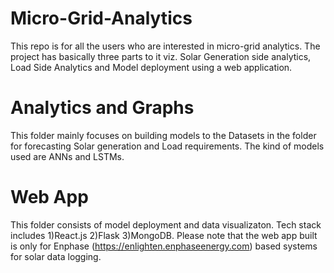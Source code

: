 # Micro-Grid-Analytics
This repo is for all the users who are interested in micro-grid analytics. The project has basically three parts to it viz.
Solar Generation side analytics, Load Side Analytics and Model deployment using a web application.
# Analytics and Graphs
This folder mainly focuses on building models to the Datasets in the folder for forecasting Solar generation and Load requirements.
The kind of models used are ANNs and LSTMs.
# Web App
This folder consists of model deployment and data visualizaton. Tech stack includes 1)React.js 2)Flask 3)MongoDB.
Please note that the web app built is only for Enphase (https://enlighten.enphaseenergy.com) based systems for solar data logging. 
